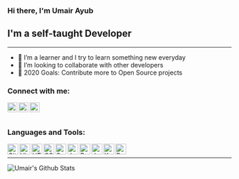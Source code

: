 ### Hi there, I'm Umair Ayub

## I'm a self-taught Developer
---

- 🌱 I’m a learner and I try to learn something new everyday 
- 👯 I’m looking to collaborate with other developers
- 🥅 2020 Goals: Contribute more to Open Source projects


### Connect with me:

[<img align="left" alt=" Twitter" width="22px" src="https://cdn.jsdelivr.net/npm/simple-icons@v3/icons/twitter.svg" />][twitter]
[<img align="left" alt="Instagram" width="22px" src="https://cdn.jsdelivr.net/npm/simple-icons@v3/icons/instagram.svg" />][instagram]
[<img align="left" alt="email" width="22px" src="https://cdn.jsdelivr.net/npm/simple-icons@v3/icons/mail-dot-ru.svg" />][email]


<br />
<br />

### Languages and Tools:
<img align="left" alt="GitHub" width="24px" src="https://cdn.jsdelivr.net/npm/simple-icons@3.0.1/icons/github.svg" />
<img align="left" alt="Visual Studio Code" width="24px" src="https://cdn.jsdelivr.net/npm/simple-icons@3.0.1/icons/visualstudiocode.svg" />
<img align="left" alt="HTML5" width="24px" src="https://cdn.jsdelivr.net/npm/simple-icons@3.0.1/icons/html5.svg" />
<img align="left" alt="CSS3" width="24px" src="https://cdn.jsdelivr.net/npm/simple-icons@3.0.1/icons/css3.svg" />
<img align="left" alt="Sass" width="24px" src="https://cdn.jsdelivr.net/npm/simple-icons@3.0.1/icons/sass.svg" />
<img align="left" alt="JavaScript" width="24px" src="https://cdn.jsdelivr.net/npm/simple-icons@3.0.1/icons/javascript.svg" />
<img align="left" alt="React" width="24px" src="https://cdn.jsdelivr.net/npm/simple-icons@3.0.1/icons/react.svg" />
<img align="left" alt="Java" width="24px" src="https://cdn.jsdelivr.net/npm/simple-icons@3.0.1/icons/java.svg" />
<img align="left" alt="Kotlin" width="24px" src="https://cdn.jsdelivr.net/npm/simple-icons@3.0.1/icons/kotlin.svg" />
<img align="left" alt="Python" width="24px" src="https://cdn.jsdelivr.net/npm/simple-icons@3.0.1/icons/python.svg" />

<br/>

---

<img align="left" alt="Umair's Github Stats" src="https://github-readme-stats.vercel.app/api?username=umairayub79&show_icons=true&hide_border=true" />

[twitter]: https://twitter.com/UmairAyub79
[instagram]: https://www.instagram.com/umair.codes/
[email]: mailto:umairayub79@gmail.com
